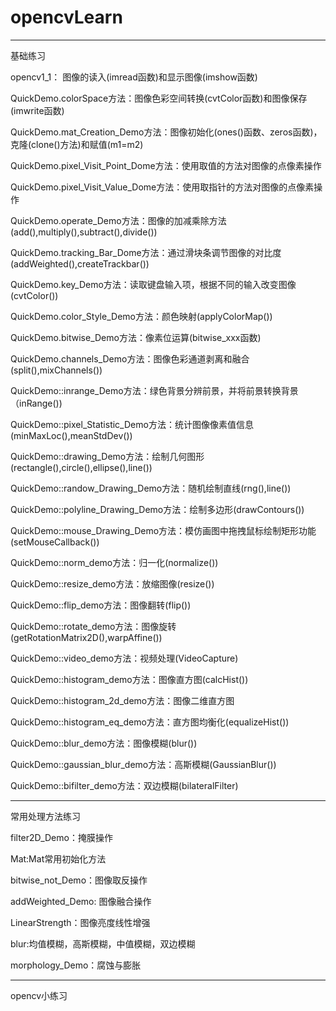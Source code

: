# opencvLearn

----------------------------------------------------------------------------------------------------------------------------------------------------------------

基础练习

opencv1_1： 图像的读入(imread函数)和显示图像(imshow函数)

QuickDemo.colorSpace方法：图像色彩空间转换(cvtColor函数)和图像保存(imwrite函数)

QuickDemo.mat_Creation_Demo方法：图像初始化(ones()函数、zeros函数)，克隆(clone()方法)和赋值(m1=m2)

QuickDemo.pixel_Visit_Point_Dome方法：使用取值的方法对图像的点像素操作

QuickDemo.pixel_Visit_Value_Dome方法：使用取指针的方法对图像的点像素操作

QuickDemo.operate_Demo方法：图像的加减乘除方法(add(),multiply(),subtract(),divide())

QuickDemo.tracking_Bar_Dome方法：通过滑块条调节图像的对比度(addWeighted(),createTrackbar())

QuickDemo.key_Demo方法：读取键盘输入项，根据不同的输入改变图像(cvtColor())

QuickDemo.color_Style_Demo方法：颜色映射(applyColorMap())

QuickDemo.bitwise_Demo方法：像素位运算(bitwise_xxx函数)

QuickDemo.channels_Demo方法：图像色彩通道剥离和融合(split(),mixChannels())

QuickDemo::inrange_Demo方法：绿色背景分辨前景，并将前景转换背景（inRange())

QuickDemo::pixel_Statistic_Demo方法：统计图像像素值信息(minMaxLoc(),meanStdDev())

QuickDemo::drawing_Demo方法：绘制几何图形(rectangle(),circle(),ellipse(),line())

QuickDemo::randow_Drawing_Demo方法：随机绘制直线(rng(),line())

QuickDemo::polyline_Drawing_Demo方法：绘制多边形(drawContours())

QuickDemo::mouse_Drawing_Demo方法：模仿画图中拖拽鼠标绘制矩形功能(setMouseCallback())

QuickDemo::norm_demo方法：归一化(normalize())

 QuickDemo::resize_demo方法：放缩图像(resize())

QuickDemo::flip_demo方法：图像翻转(flip())

QuickDemo::rotate_demo方法：图像旋转(getRotationMatrix2D(),warpAffine())

QuickDemo::video_demo方法：视频处理(VideoCapture)

QuickDemo::histogram_demo方法：图像直方图(calcHist())

QuickDemo::histogram_2d_demo方法：图像二维直方图

QuickDemo::histogram_eq_demo方法：直方图均衡化(equalizeHist())

QuickDemo::blur_demo方法：图像模糊(blur())

QuickDemo::gaussian_blur_demo方法：高斯模糊(GaussianBlur())

QuickDemo::bifilter_demo方法：双边模糊(bilateralFilter)

----------------------------------------------------------------------------------------------------------------------------------------------------------------

常用处理方法练习

filter2D_Demo：掩膜操作

Mat:Mat常用初始化方法

bitwise_not_Demo：图像取反操作

addWeighted_Demo: 图像融合操作

LinearStrength：图像亮度线性增强

blur:均值模糊，高斯模糊，中值模糊，双边模糊

morphology_Demo：腐蚀与膨胀

------------------------------------------------------------------------

opencv小练习

